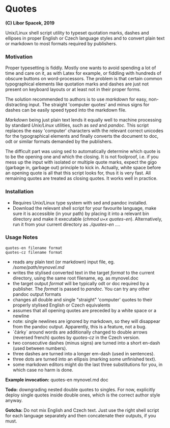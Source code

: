 # Quotes
**(C) Libor Spacek, 2019**

Unix/Linux shell script utility to typeset quotation marks,  dashes and ellipses in proper English or Czech language styles and to convert plain text or markdown to most formats required by publishers.

### Motivation
Proper typesetting is fiddly. Mostly one wants to avoid spending a lot of time and care on it, as with Latex  for example, or fiddling with hundreds of obscure buttons on word-processors. The problem is that certain common typographical elements like quotation marks and dashes are just not present on keyboard layouts or at least not in their proper forms.

The solution recommended to authors is to use *markdown* for easy, non-distracting  input. The straight 'computer quotes' and minus signs for dashes can be easily speed typed into the markdown file.

*Markdown* being just plain text lends it equally well to  machine processing by standard *Unix/Linux* utilities, such as *sed* and *pandoc*.  This script replaces the easy 'computer' characters with the relevant  correct unicodes for the typographical elements and finally converts the document to doc, odt or similar formats demanded by the publishers. 

The difficult part was using sed to automatically determine which quote is to be the opening one and which the closing. It is not foolproof, i.e. if you mess up the input with isolated or multiple quote marks, expect the gigo (garbage in, garbage out) principle to kick in. Actually, white space before an opening quote is all that this script looks for, thus it is very fast. All remaining quotes are treated as closing quotes. It works well in practice.

### Installation
- Requires  Unix/Linux type system with sed and pandoc installed. 
- Download the relevant shell script for your favourite language, make sure it is accessible (in your path) by placing it into a relevant bin directory and make it executable (*chmod u+x quotes-en*). Alternatively, run it from your current directory as *./quotes-en ...*.

### Usage Notes
	quotes-en filename format
	quotes-cz filename format
- reads any plain text (or markdown) input file, eg. */some/path/mynovel.md*
- writes the stylised converted text in the target *format* to the current directory, using the same root filename, eg. as mynovel.doc
- the target output *format* will be typically odt or doc required by a publisher. The *format* is passed to *pandoc*. You can try any other pandoc output formats
- changes all double and single "straight" 'computer' quotes to their properly stylised English or Czech equivalents
- assumes that all opening quotes are preceded by a white space or a newline
- note: single newlines are ignored by markdown, so they will disappear from the pandoc output. Apparently, this is a feature, not a bug.
- ´čárky´ around words are additionally changed to double arrows (reversed french) quotes by *quotes-cz* in the Czech version.
- two consecutive dashes (minus signs) are turned into a short en-dash (used between numbers).
- three dashes are turned into a longer em-dash (used in sentences).
- three dots are turned into an ellipsis (marking some  unfinished text). 
- some markdown editors might do the last three substitutions for you, in which case no harm is done.

**Example invocation:** quotes-en mynovel.md doc

**Todo:** downgrading nested double quotes to singles. For now, explicitly deploy single quotes inside double ones, which is the correct author style anyway.

**Gotcha:** Do not mix English and Czech text. Just use the right shell script for each language separately and then concatenate their outputs, if you must.
